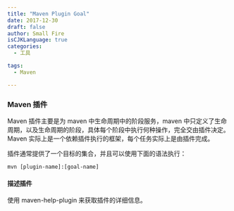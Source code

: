 ```yaml
---
title: "Maven Plugin Goal"
date: 2017-12-30
draft: false
author: Small Fire
isCJKLanguage: true
categories: 
  - 工具

tags: 
  - Maven

---
```


### Maven 插件

Maven 插件主要是为 maven 中生命周期中的阶段服务，maven 中只定义了生命周期，以及生命周期的阶段，具体每个阶段中执行何种操作，完全交由插件决定。Maven 实际上是一个依赖插件执行的框架，每个任务实际上是由插件完成。

插件通常提供了一个目标的集合，并且可以使用下面的语法执行：

`mvn [plugin-name]:[goal-name]`

#### 描述插件

使用 maven-help-plugin 来获取插件的详细信息。



